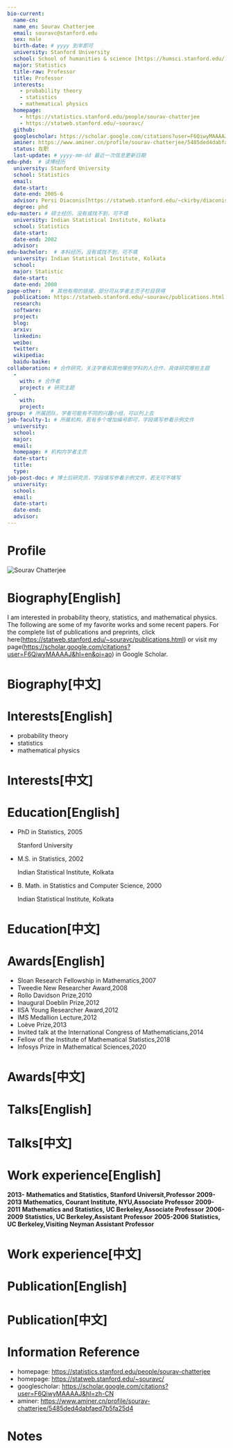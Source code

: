 ```yaml
---
bio-current:
  name-cn: 
  name_en: Sourav Chatterjee
  email: souravc@stanford.edu
  sex: male
  birth-date: # yyyy 到年即可
  university: Stanford University 
  school: School of humanities & science [https://humsci.stanford.edu/]
  major: Statistics
  title-raw: Professor
  title: Professor
  interests: 
    - probability theory
    - statistics
    - mathematical physics
  homepage:  
    - https://statistics.stanford.edu/people/sourav-chatterjee
    - https://statweb.stanford.edu/~souravc/
  github: 
  googlescholar: https://scholar.google.com/citations?user=F6QiwyMAAAAJ&hl=zh-CN  
  aminer: https://www.aminer.cn/profile/sourav-chatterjee/5485ded4dabfaed7b5fa25d4
  status: 在职
  last-update: # yyyy-mm-dd 最近一次信息更新日期
edu-phd:  # 读博经历
  university: Stanford University
  school: Statistics
  email: 
  date-start: 
  date-end: 2005-6
  advisor: Persi Diaconis[https://statweb.stanford.edu/~ckirby/diaconis/]
  degree: phd
edu-master: # 硕士经历，没有或找不到，可不填
  university: Indian Statistical Institute, Kolkata
  school: Statistics 
  date-start: 
  date-end: 2002 
  advisor:
edu-bachelor:  # 本科经历，没有或找不到，可不填
  university: Indian Statistical Institute, Kolkata
  school:
  major: Statistic
  date-start: 
  date-end: 2000
page-other:   # 其他有用的链接，部分可从学者主页子栏目获得
  publication: https://statweb.stanford.edu/~souravc/publications.html
  research: 
  software: 
  project: 
  blog: 
  arxiv: 
  linkedin: 
  weibo:
  twitter:
  wikipedia:
  baidu-baike:
collaboration: # 合作研究，关注学者和其他哪些学科的人合作，具体研究哪些主题
  - 
    with: # 合作者
    project: # 研究主题
  - 
    with: 
    project: 
group: # 所属团队，学者可能有不同的兴趣小组，可以列上去
job-faculty-1: # 所属机构，若有多个增加编号即可，字段填写参看示例文件
  university: 
  school: 
  major: 
  email: 
  homepage: # 机构内学者主页
  date-start: 
  title: 
  type: 
job-post-doc: # 博士后研究员，字段填写参看示例文件，若无可不填写
  university: 
  school: 
  email: 
  date-start: 
  date-end: 
  advisor: 
---
```


# Profile

![Sourav Chatterjee](https://statistics.stanford.edu/sites/g/files/sbiybj6031/f/styles/large-square/public/chatterjee_new.jpg?itok=P1bo0p56)

# Biography[English]

I am interested in probability theory, statistics, and mathematical physics. The following are some of my favorite works and some recent papers. For the complete list of publications and preprints, click here(https://statweb.stanford.edu/~souravc/publications.html) or visit my page(https://scholar.google.com/citations?user=F6QiwyMAAAAJ&hl=en&oi=ao) in Google Scholar.

# Biography[中文]

# Interests[English]

- probability theory
- statistics
- mathematical physics

# Interests[中文]

# Education[English]

- PhD in Statistics, 2005
    
    Stanford University

- M.S. in Statistics, 2002
    
    Indian Statistical Institute, Kolkata

- B. Math. in Statistics and Computer Science, 2000
    
    Indian Statistical Institute, Kolkata

# Education[中文]

# Awards[English]

- Sloan Research Fellowship in Mathematics,2007
- Tweedie New Researcher Award,2008
- Rollo Davidson Prize,2010
- Inaugural Doeblin Prize,2012
- IISA Young Researcher Award,2012
- IMS Medallion Lecture,2012
- Loève Prize,2013
- Invited talk at the International Congress of Mathematicians,2014
- Fellow of the Institute of Mathematical Statistics,2018
- Infosys Prize in Mathematical Sciences,2020

# Awards[中文]

# Talks[English]

# Talks[中文]

# Work experience[English]

**2013-** **Mathematics and Statistics, Stanford Universit,Professor**
**2009-2013** **Mathematics, Courant Institute, NYU,Associate Professor**
**2009-2011** **Mathematics and Statistics, UC Berkeley,Associate Professor**
**2006-2009** **Statistics, UC Berkeley,Assistant Professor**
**2005-2006** **Statistics, UC Berkeley,Visiting Neyman Assistant Professor**

# Work experience[中文]

# Publication[English]

# Publication[中文]

# Information Reference

- homepage: https://statistics.stanford.edu/people/sourav-chatterjee
- homepage: https://statweb.stanford.edu/~souravc/
- googlescholar: https://scholar.google.com/citations?user=F6QiwyMAAAAJ&hl=zh-CN  
- aminer: https://www.aminer.cn/profile/sourav-chatterjee/5485ded4dabfaed7b5fa25d4

# Notes
